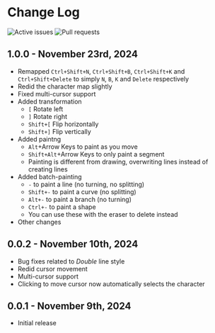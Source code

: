 # Change Log

![Active issues](https://img.shields.io/github/issues/aadenboy/vscode-unicode-box-art
) ![Pull requests](https://img.shields.io/github/issues-pr/aadenboy/vscode-unicode-box-art
)

## 1.0.0 - November 23rd, 2024
- Remapped `Ctrl+Shift+N`, `Ctrl+Shift+B`, `Ctrl+Shift+K` and `Ctrl+Shift+Delete` to simply `N`, `B`, `K` and `Delete` respectively
- Redid the character map slightly
- Fixed multi-cursor support
- Added transformation
    - `[` Rotate left
    - `]` Rotate right
    - `Shift+[` Flip horizontally
    - `Shift+]` Flip vertically
- Added paintng
    - `Alt`+Arrow Keys to paint as you move
    - `Shift+Alt`+Arrow Keys to only paint a segment
    - Painting is different from drawing, overwriting lines instead of creating lines
- Added batch-painting
    - `-` to paint a line (no turning, no splitting)
    - `Shift+-` to paint a curve (no splitting)
    - `Alt+-` to paint a branch (no turning)
    - `Ctrl+-` to paint a shape
    - You can use these with the eraser to delete instead
- Other changes

## 0.0.2 - November 10th, 2024
- Bug fixes related to *Double* line style
- Redid cursor movement
- Multi-cursor support
- Clicking to move cursor now automatically selects the character

## 0.0.1 - November 9th, 2024
- Initial release